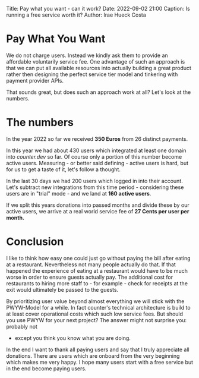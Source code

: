 Title: Pay what you want - can it work?
Date: 2022-09-02 21:00
Caption: Is running a free service worth it?
Author: Irae Hueck Costa



# Pay What You Want

We do not charge users. Instead we kindly ask them to provide an affordable
voluntarily service fee. One advantage of such an approach is that we can put
all available resources into actually building a great product rather then designing the
perfect service tier model and tinkering with payment provider APIs.

That sounds great, but does such an approach work at all? Let's look at the numbers.



# The numbers
In the year 2022 so far we received **350 Euros** from 26 distinct payments. 

In this year we had about 430 users which integrated at least one domain into
*counter.dev* so far. Of course only a portion of this number become active
users. Measuring - or better said defining - active users is hard, but for us
to get a taste of it, let's follow a thought.

In the last 30 days we had 200 users which logged in into their account. Let's
subtract new integrations from this time period - considering these users are in
"trial" mode - and we land at **160 active users**.


If we split this years donations into passed months and divide these by
our active users, we arrive at a real world service fee of **27 Cents per user per
month.**

# Conclusion

I like to think how easy one could just go without paying the bill after eating
at a restaurant. Nevertheless not many people actually do that. If that
happened the experience of eating at a restaurant would have to be much worse
in order to ensure guests actually pay. The additional cost for restaurants to
hiring more staff to - for example - check for receipts at the exit would
ultimately be passed to the guests.

By prioritizing user value beyond almost everything we will stick with the
PWYW-Model for a while. In fact counter's technical architecture is build to at
least cover operational costs which such low service fees. But should you use
PWYW for your next project? The answer might not surprise you: probably not
- except you think you know what you are doing.

In the end I want to thank all paying users and say that I truly appreciate all
donations. There are users which are onboard from the very beginning which
makes me very happy. I hope many users start with a free service but in the end
become paying users.
